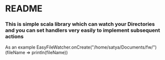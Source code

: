 # README #


### This is simple scala library which can watch your Directories and you can set handlers very easily to implement subsequent actions ###

 As an example 
     EasyFileWatcher.onCreate("/home/satya/Documents/fw/")(fileName => println(fileName))